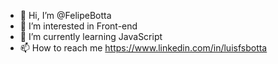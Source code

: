 - 👋 Hi, I’m @FelipeBotta
- 👀 I’m interested in Front-end
- 🌱 I’m currently learning JavaScript
- 📫 How to reach me https://www.linkedin.com/in/luisfsbotta

